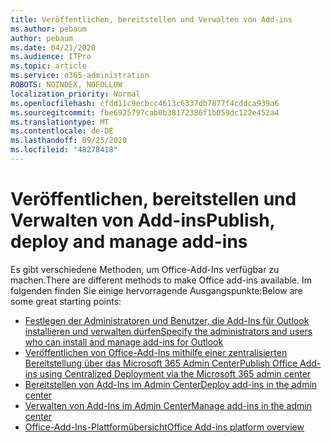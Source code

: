 ```yaml
---
title: Veröffentlichen, bereitstellen und Verwalten von Add-ins
ms.author: pebaum
author: pebaum
ms.date: 04/21/2020
ms.audience: ITPro
ms.topic: article
ms.service: o365-administration
ROBOTS: NOINDEX, NOFOLLOW
localization_priority: Normal
ms.openlocfilehash: cfdd11c9ecbcc4613c6337db7877f4cddca939a6
ms.sourcegitcommit: fbe6925797cab0b38172386f1b059dc122e452a4
ms.translationtype: MT
ms.contentlocale: de-DE
ms.lasthandoff: 09/25/2020
ms.locfileid: "48278418"
---
```

# <a name="publish-deploy-and-manage-add-ins"></a><span data-ttu-id="dc5ff-102">Veröffentlichen, bereitstellen und Verwalten von Add-ins</span><span class="sxs-lookup"><span data-stu-id="dc5ff-102">Publish, deploy and manage add-ins</span></span>

<span data-ttu-id="dc5ff-103">Es gibt verschiedene Methoden, um Office-Add-Ins verfügbar zu machen.</span><span class="sxs-lookup"><span data-stu-id="dc5ff-103">There are different methods to make Office add-ins available.</span></span> <span data-ttu-id="dc5ff-104">Im folgenden finden Sie einige hervorragende Ausgangspunkte:</span><span class="sxs-lookup"><span data-stu-id="dc5ff-104">Below are some great starting points:</span></span>

- [<span data-ttu-id="dc5ff-105">Festlegen der Administratoren und Benutzer, die Add-Ins für Outlook installieren und verwalten dürfen</span><span class="sxs-lookup"><span data-stu-id="dc5ff-105">Specify the administrators and users who can install and manage add-ins for Outlook</span></span>](https://docs.microsoft.com/exchange/clients-and-mobile-in-exchange-online/add-ins-for-outlook/specify-who-can-install-and-manage-add-ins)
- [<span data-ttu-id="dc5ff-106">Veröffentlichen von Office-Add-Ins mithilfe einer zentralisierten Bereitstellung über das Microsoft 365 Admin Center</span><span class="sxs-lookup"><span data-stu-id="dc5ff-106">Publish Office Add-ins using Centralized Deployment via the Microsoft 365 admin center</span></span>](https://docs.microsoft.com/office/dev/add-ins/publish/centralized-deployment)
- [<span data-ttu-id="dc5ff-107">Bereitstellen von Add-Ins im Admin Center</span><span class="sxs-lookup"><span data-stu-id="dc5ff-107">Deploy add-ins in the admin center</span></span>](https://docs.microsoft.com/microsoft-365/admin/manage/manage-deployment-of-add-ins?view=o365-worldwide)
- [<span data-ttu-id="dc5ff-108">Verwalten von Add-Ins im Admin Center</span><span class="sxs-lookup"><span data-stu-id="dc5ff-108">Manage add-ins in the admin center</span></span>](https://docs.microsoft.com/microsoft-365/admin/manage/manage-addins-in-the-admin-center?view=o365-worldwide)
- [<span data-ttu-id="dc5ff-109">Office-Add-Ins-Plattformübersicht</span><span class="sxs-lookup"><span data-stu-id="dc5ff-109">Office Add-ins platform overview</span></span>](https://docs.microsoft.com/office/dev/add-ins/overview/office-add-ins)